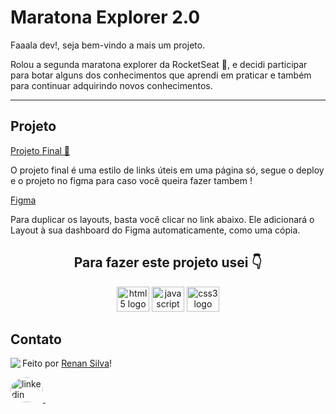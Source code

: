 # Maratona Explorer 2.0

Faaala dev!, seja bem-vindo a mais um projeto.

Rolou a segunda maratona explorer da RocketSeat 🚀, e decidi participar para botar alguns dos conhecimentos que aprendi em praticar e também para continuar adquirindo novos conhecimentos.

---

## Projeto

<a href="https://renyzeraa.github.io/maratona-explorer2/" > Projeto Final 🛫 </a>

O projeto final é uma estilo de links úteis em uma página só, segue o deploy e o projeto no figma para caso você queira fazer tambem !

[Figma](<https://www.figma.com/file/45FqzDptrahgTIZ8zLlSoY/Rocket-Links---Maratona-Explorer-2.0-(Community)-(Copy)>)

Para duplicar os layouts, basta você clicar no link abaixo.
Ele adicionará o Layout à sua dashboard do Figma automaticamente, como uma cópia.

<h2 align="center">Para fazer este projeto usei 👇</h2>

<div align="center">

  <img src="https://cdn.jsdelivr.net/gh/devicons/devicon/icons/html5/html5-original.svg" height="40" width="52" alt="html5 logo"  />
  <img src="https://cdn.jsdelivr.net/gh/devicons/devicon/icons/javascript/javascript-original.svg" height="40" width="52" alt="javascript logo"  />
  <img src="https://cdn.jsdelivr.net/gh/devicons/devicon/icons/css3/css3-original.svg" height="40" width="52" alt="css3 logo"  />
 
</div>

## Contato

<img align="left" src="https://avatars.githubusercontent.com/renyzeraa?size=100">

Feito por [Renan Silva](https://github.com/renyzeraa)!

<a href="https://www.linkedin.com/in/renan-silva-307733224/" target="_blank">
    <img style="border-radius:50%;" src="https://raw.githubusercontent.com/maurodesouza/profile-readme-generator/master/src/assets/icons/social/linkedin/default.svg" width="52" height="40" alt="linkedin logo"  />
  </a>&nbsp;

<br clear="left"/>
